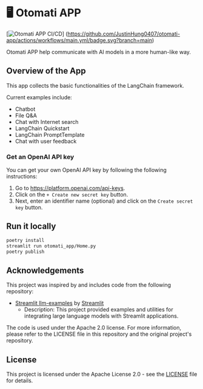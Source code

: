 # 🖥️ Otomati APP

[![Otomati APP CI/CD](https://github.com/JustinHung0407/otomati-app/actions/workflows/main.yml/badge.svg?branch=main)]
(https://github.com/JustinHung0407/otomati-app/actions/workflows/main.yml/badge.svg?branch=main)

Otomati APP help communicate with AI models in a more human-like way.

## Overview of the App

This app collects the basic functionalities of the LangChain framework.

Current examples include:

- Chatbot
- File Q&A
- Chat with Internet search
- LangChain Quickstart
- LangChain PromptTemplate
- Chat with user feedback


### Get an OpenAI API key

You can get your own OpenAI API key by following the following instructions:

1. Go to https://platform.openai.com/api-keys.
2. Click on the `+ Create new secret key` button.
3. Next, enter an identifier name (optional) and click on the `Create secret key` button.


## Run it locally

```sh
poetry install
streamlit run otomati_app/Home.py
poetry publish
```

## Acknowledgements

This project was inspired by and includes code from the following repository:

- [Streamlit llm-examples](https://github.com/streamlit/llm-examples) by [Streamlit](https://github.com/streamlit)
  - Description: This project provided examples and utilities for integrating large language models with Streamlit applications.

The code is used under the Apache 2.0 license. For more information, please refer to the LICENSE file in this repository and the original project's repository.

## License

This project is licensed under the Apache License 2.0 - see the [LICENSE](LICENSE) file for details.